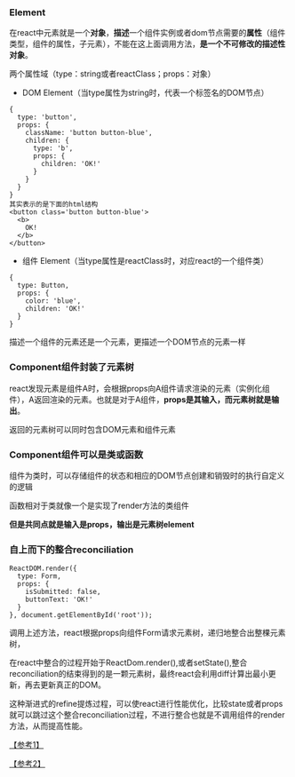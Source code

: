 ### Element

在react中元素就是一个**对象**，**描述**一个组件实例或者dom节点需要的**属性**（组件类型，组件的属性，子元素），不能在这上面调用方法，**是一个不可修改的描述性对象**。

两个属性域（type：string或者reactClass；props：对象）

* DOM Element（当type属性为string时，代表一个标签名的DOM节点）	

```
{
  type: 'button',
  props: {
    className: 'button button-blue',
    children: {
      type: 'b',
      props: {
        children: 'OK!'
      }
    }
  }
}
其实表示的是下面的html结构
<button class='button button-blue'>
  <b>
    OK!
  </b>
</button>
```

* 组件 Element（当type属性是reactClass时，对应react的一个组件类）

```
{
  type: Button,
  props: {
    color: 'blue',
    children: 'OK!'
  }
}
```

描述一个组件的元素还是一个元素，更描述一个DOM节点的元素一样



### Component组件封装了元素树

react发现元素是组件A时，会根据props向A组件请求渲染的元素（实例化组件），A返回渲染的元素。也就是对于A组件，**props是其输入，而元素树就是输出**。

返回的元素树可以同时包含DOM元素和组件元素



### Component组件可以是类或函数

组件为类时，可以存储组件的状态和相应的DOM节点创建和销毁时的执行自定义的逻辑

函数相对于类就像一个是实现了render方法的类组件

**但是共同点就是输入是props，输出是元素树element**



### 自上而下的整合reconciliation

```
ReactDOM.render({
  type: Form,
  props: {
    isSubmitted: false,
    buttonText: 'OK!'
  }
}, document.getElementById('root'));
```

调用上述方法，react根据props向组件Form请求元素树，递归地整合出整棵元素树，

在react中整合的过程开始于ReactDom.render(),或者setState(),整合reconciliation的结束得到的是一颗元素树，最终react会利用diff计算出最小更新，再去更新真正的DOM。

这种渐进式的refine提炼过程，可以使react进行性能优化，比较state或者props就可以跳过这个整合reconciliation过程，不进行整合也就是不调用组件的render方法，从而提高性能。



[【参考1】](https://facebook.github.io/react/blog/2015/12/18/react-components-elements-and-instances.html)

[【参考2】](http://www.oschina.net/translate/react-components-elements-and-instances)


